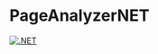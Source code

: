 # PageAnalyzerNET

[![.NET](https://github.com/dbulyk/PageAnalyzerNET/actions/workflows/dotnet.yml/badge.svg)](https://github.com/dbulyk/PageAnalyzerNET/actions/workflows/dotnet.yml)




